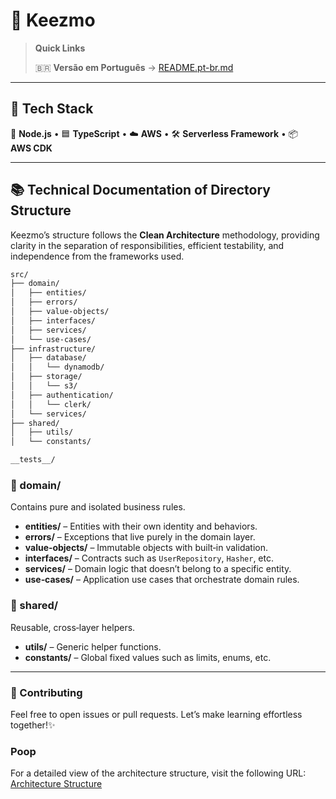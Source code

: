 # 🧱 Keezmo

> **Quick Links**
>
> 🇧🇷 **Versão em Português** → [README.pt-br.md](README.pt-br.md)

---

## 🚀 Tech Stack

🐢 **Node.js** • 🟦 **TypeScript** • ☁️ **AWS** • 🛠️ **Serverless Framework** • 📦 **AWS CDK**

---

## 📚 Technical Documentation of Directory Structure

Keezmo’s structure follows the **Clean Architecture** methodology, providing clarity in the separation of responsibilities, efficient testability, and independence from the frameworks used.

```txt
src/
├── domain/
│   ├── entities/
│   ├── errors/
│   ├── value-objects/
│   ├── interfaces/
│   ├── services/
│   └── use-cases/
├── infrastructure/
│   ├── database/
│   │   └── dynamodb/
│   ├── storage/
│   │   └── s3/
│   ├── authentication/
│   │   └── clerk/
│   └── services/
├── shared/
│   ├── utils/
│   └── constants/

__tests__/
```

### 🔹 domain/
Contains pure and isolated business rules.

- **entities/** – Entities with their own identity and behaviors.
- **errors/** – Exceptions that live purely in the domain layer.
- **value‑objects/** – Immutable objects with built‑in validation.
- **interfaces/** – Contracts such as `UserRepository`, `Hasher`, etc.
- **services/** – Domain logic that doesn’t belong to a specific entity.
- **use‑cases/** – Application use cases that orchestrate domain rules.

### 🔹 shared/
Reusable, cross‑layer helpers.

- **utils/** – Generic helper functions.
- **constants/** – Global fixed values such as limits, enums, etc.

---

### 🤝 Contributing
Feel free to open issues or pull requests. Let’s make learning effortless together!✨

### Poop
For a detailed view of the architecture structure, visit the following URL: [Architecture Structure](https://chatgpt.com/g/g-p-675f2f8fca4c8191a7b326ba8431fb77-keezmo/c/67fb5d4a-0134-8003-b31d-2fb1fc96bac3)
